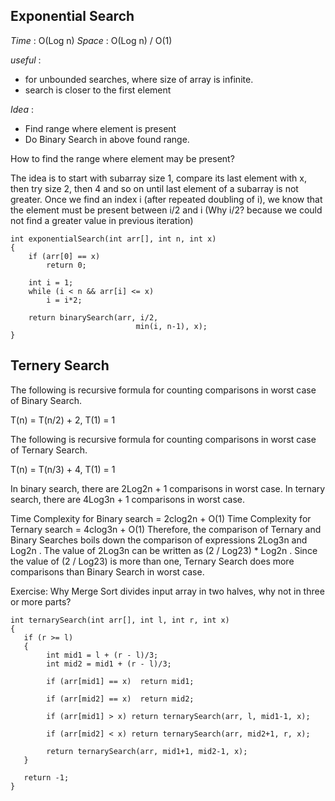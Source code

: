 ## Exponential Search

*Time* : O(Log n) 
*Space* : O(Log n) / O(1) 

*useful* :

* for unbounded searches, where size of array is infinite.
* search is closer to the first element

*Idea* :

* Find range where element is present
* Do Binary Search in above found range.

How to find the range where element may be present? 

The idea is to start with subarray size 1, compare its last element with x, then try size 2, then 4 and so on until last element of a subarray is not greater. 
Once we find an index i (after repeated doubling of i), we know that the element must be present between i/2 and i (Why i/2? because we could not find a greater value in previous iteration)

```
int exponentialSearch(int arr[], int n, int x)
{
    if (arr[0] == x)
        return 0;
 
    int i = 1;
    while (i < n && arr[i] <= x)
        i = i*2;
 
    return binarySearch(arr, i/2, 
                            min(i, n-1), x);
}
```

## Ternery Search

The following is recursive formula for counting comparisons in worst case of Binary Search.

   T(n) = T(n/2) + 2,  T(1) = 1

The following is recursive formula for counting comparisons in worst case of Ternary Search.

   T(n) = T(n/3) + 4, T(1) = 1

In binary search, there are 2Log2n + 1 comparisons in worst case. In ternary search, there are 4Log3n + 1 comparisons in worst case.

Time Complexity for Binary search = 2clog2n + O(1)
Time Complexity for Ternary search = 4clog3n + O(1)
Therefore, the comparison of Ternary and Binary Searches boils down the comparison of expressions 2Log3n and Log2n . The value of 2Log3n can be written as (2 / Log23) * Log2n . Since the value of (2 / Log23) is more than one, Ternary Search does more comparisons than Binary Search in worst case.

Exercise:
Why Merge Sort divides input array in two halves, why not in three or more parts?

```
int ternarySearch(int arr[], int l, int r, int x) 
{ 
   if (r >= l) 
   { 
        int mid1 = l + (r - l)/3; 
        int mid2 = mid1 + (r - l)/3; 
  
        if (arr[mid1] == x)  return mid1; 
  
        if (arr[mid2] == x)  return mid2; 

        if (arr[mid1] > x) return ternarySearch(arr, l, mid1-1, x); 
  
        if (arr[mid2] < x) return ternarySearch(arr, mid2+1, r, x); 
  
        return ternarySearch(arr, mid1+1, mid2-1, x); 
   }
   
   return -1; 
}
```
